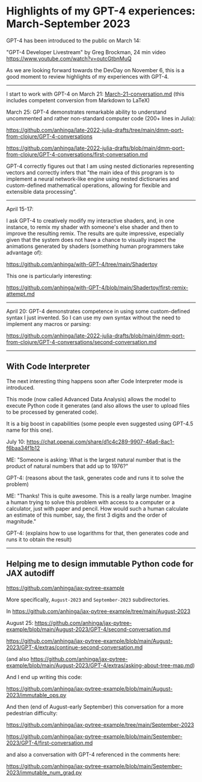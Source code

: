 # Highlights of my GPT-4 experiences: March-September 2023

GPT-4 has been introduced to the public on March 14:

"GPT-4 Developer Livestream" by Greg Brockman, 24 min video https://www.youtube.com/watch?v=outcGtbnMuQ

As we are looking forward towards the DevDay on November 6, this is a good moment to review
highlights of my experiences with GPT-4.

---

I start to work with GPT-4 on March 21: [March-21-conversation.md](March-21-conversation.md) (this includes competent conversion from Markdown to LaTeX)

March 25: GPT-4 demonstrates remarkable ability to understand uncommented and rather non-standard computer code (200+ lines in Julia):

https://github.com/anhinga/late-2022-julia-drafts/tree/main/dmm-port-from-clojure/GPT-4-conversations

https://github.com/anhinga/late-2022-julia-drafts/blob/main/dmm-port-from-clojure/GPT-4-conversations/first-conversation.md

GPT-4 correctly figures out that I am using nested dictionaries representing vectors and correctly infers
that "the main idea of this program is to implement a neural network-like engine using nested dictionaries 
and custom-defined mathematical operations, allowing for flexible and extensible data processing".

---

April 15-17:

I ask GPT-4 to creatively modify my interactive shaders, and, in one instance, to remix my shader with someone's else
shader and then to improve the resulting remix. The results are quite impressive, especially given
that the system does not have a chance to visually inspect the animations generated by shaders
(something human programmers take advantage of):

https://github.com/anhinga/with-GPT-4/tree/main/Shadertoy

This one is particularly interesting:

https://github.com/anhinga/with-GPT-4/blob/main/Shadertoy/first-remix-attempt.md

---

April 20: GPT-4 demonstrates competence in using some custom-defined syntax I just invented. So I can use
my own syntax without the need to implement any macros or parsing: 

https://github.com/anhinga/late-2022-julia-drafts/blob/main/dmm-port-from-clojure/GPT-4-conversations/second-conversation.md

---

## With Code Interpreter

The next interesting thing happens soon after Code Interpreter mode is introduced.

This mode (now called Advanced Data Analysis) allows the model to execute Python code it generates
(and also allows the user to upload files to be processed by generated code).

It is a big boost in capabilities (some people even suggested using GPT-4.5 name for this one).

July 10: https://chat.openai.com/share/d1c4c289-9907-46a6-8ac1-f6baa34f1b12

ME: "Someone is asking: What is the largest natural number that is the product of natural numbers that add up to 1976?"

GPT-4: (reasons about the task, generates code and runs it to solve the problem)

ME: "Thanks! This is quite awesome. This is a really large number. Imagine a human trying to solve this problem with access to a computer or a calculator, just with paper and pencil. How would such a human calculate an estimate of this number, say, the first 3 digits and the order of magnitude."

GPT-4: (explains how to use logarithms for that, then generates code and runs it to obtain the result)

---

## Helping me to design immutable Python code for JAX autodiff

https://github.com/anhinga/jax-pytree-example

More specifically, `August-2023` and `September-2023` subdirectories.

In https://github.com/anhinga/jax-pytree-example/tree/main/August-2023

August 25: https://github.com/anhinga/jax-pytree-example/blob/main/August-2023/GPT-4/second-conversation.md

https://github.com/anhinga/jax-pytree-example/blob/main/August-2023/GPT-4/extras/continue-second-conversation.md

(and also https://github.com/anhinga/jax-pytree-example/blob/main/August-2023/GPT-4/extras/asking-about-tree-map.md)

And I end up writing this code:

https://github.com/anhinga/jax-pytree-example/blob/main/August-2023/immutable_ops.py

And then (end of August-early September) this conversation for a more pedestrian difficulty:

https://github.com/anhinga/jax-pytree-example/tree/main/September-2023

https://github.com/anhinga/jax-pytree-example/blob/main/September-2023/GPT-4/first-conversation.md

and also a conversation with GPT-4 referenced in the comments here:

https://github.com/anhinga/jax-pytree-example/blob/main/September-2023/immutable_num_grad.py
